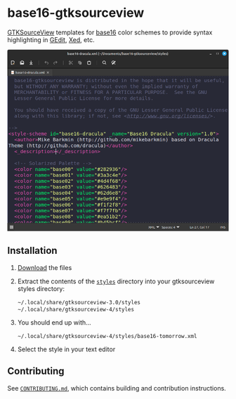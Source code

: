 # base16-gtksourceview

[GTKSourceView](https://wiki.gnome.org/Projects/GtkSourceView) templates for [base16] color schemes to provide syntax highlighting in [GEdit](https://help.ubuntu.com/community/gedit), [Xed](https://github.com/linuxmint/xed), etc.

![Screenshot](screenshot.png)

## Installation

1. [Download](https://github.com/RobLoach/base16-gtksourceview/archive/refs/heads/master.zip) the files

2. Extract the contents of the [`styles`](styles) directory into your gtksourceview styles directory:
    ```
    ~/.local/share/gtksourceview-3.0/styles
    ~/.local/share/gtksourceview-4/styles
    ```

3. You should end up with...
    ```
    ~/.local/share/gtksourceview-4/styles/base16-tomorrow.xml
    ```

4. Select the style in your text editor

## Contributing

See [`CONTRIBUTING.md`], which contains building and contribution
instructions.

[base16]: https://github.com/tinted-theming/home
[`CONTRIBUTING.md`]: CONTRIBUTING.md
